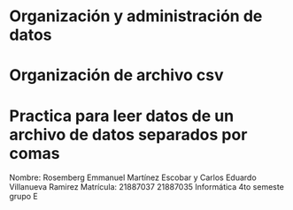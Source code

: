 # Organización y administración de datos
# Organización de archivo csv
# Practica para leer datos de un archivo de datos separados por comas

Nombre: Rosemberg Emmanuel Martínez Escobar y Carlos Eduardo Villanueva Ramirez
Matrícula: 21887037 21887035
Informática 4to semeste grupo E
